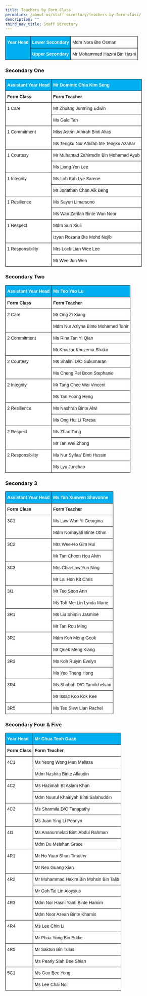 ```yaml
---
title: Teachers by Form Class
permalink: /about-us/staff-directory/teachers-by-form-class/
description: ""
third_nav_title: Staff Directory
---
```

<style type="text/css">
.tg  {border-collapse:collapse;border-spacing:0;}
.tg td{border-color:black;border-style:solid;border-width:1px;font-family:Arial, sans-serif;font-size:14px;
  overflow:hidden;padding:10px 5px;word-break:normal;}
.tg th{border-color:black;border-style:solid;border-width:1px;font-family:Arial, sans-serif;font-size:14px;
  font-weight:normal;overflow:hidden;padding:10px 5px;word-break:normal;}
.tg .tg-figz{background-color:#00B0F0;color:#FFF;font-weight:bold;text-align:left;vertical-align:top}
.tg .tg-i7rf{background-color:#00B0F0;color:#FFF;font-weight:bold;text-align:center;vertical-align:top}
</style>
<table class="tg">
<thead>
  <tr>
    <td class="tg-i7rf" rowspan="2"><span style="color:white">Year Head</span></td>
    <td class="tg-i7rf"><span style="color:white">Lower Secondary</span></td>
    <td> Mdm Nora Bte Osman</td>
  </tr>
  <tr>
    <td class="tg-i7rf"><span style="color:white">Upper Secondary</span></td>
    <td>Mr Mohammed Hazmi Bin Hasni</td>
  </tr>
</thead>
</table>

<h3>Secondary One</h3>

<style type="text/css">
.tg  {border-collapse:collapse;border-spacing:0;}
.tg td{border-color:black;border-style:solid;border-width:1px;font-family:Arial, sans-serif;font-size:14px;
  overflow:hidden;padding:10px 5px;word-break:normal;}
.tg th{border-color:black;border-style:solid;border-width:1px;font-family:Arial, sans-serif;font-size:14px;
  font-weight:normal;overflow:hidden;padding:10px 5px;word-break:normal;}
.tg .tg-figz{background-color:#00B0F0;color:#FFF;font-weight:bold;text-align:left;vertical-align:top}
.tg .tg-dgl5{background-color:#FFF;font-weight:bold;text-align:left;vertical-align:top}
.tg .tg-ktyi{background-color:#FFF;text-align:left;vertical-align:top}
</style>
<table class="tg">
<thead>
  <tr>
    <th class="tg-figz"><span style="color:white">Assistant Year Head</span></th>
    <th class="tg-figz"><span style="color:white">Mr Dominic Chia Kim Seng</span></th>
  </tr>
</thead>
<tbody>
  <tr>
    <td class="tg-dgl5">Form Class</td>
    <td class="tg-dgl5">Form Teacher</td>
  </tr>
  <tr>
    <td class="tg-ktyi" rowspan="2">1 Care</td>
    <td class="tg-ktyi">Mr Zhuang Junming Edwin</td>
  </tr>
  <tr>
    <td class="tg-ktyi">Ms Gale Tan</td>
  </tr>
  <tr>
    <td class="tg-ktyi" rowspan="2">1 Commitment</td>
    <td class="tg-ktyi">Miss Astrini Athirah Binti Alias</td>
  </tr>
  <tr>
    <td class="tg-ktyi">Ms Tengku Nur Athifah bte Tengku Azahar</td>
  </tr>
  <tr>
    <td class="tg-ktyi" rowspan="2">1 Courtesy</td>
    <td class="tg-ktyi">Mr Muhamad Zahirrudin Bin Mohamad Ayub</td>
  </tr>
  <tr>
    <td class="tg-ktyi">Ms Liong Yen Lee</td>
  </tr>
  <tr>
    <td class="tg-ktyi" rowspan="2"> 1 Integrity</td>
    <td class="tg-ktyi">Ms Loh Kah Lye Sarene</td>
  </tr>
  <tr>
    <td class="tg-ktyi">Mr Jonathan Chan Aik Beng</td>
  </tr>
  <tr>
    <td class="tg-ktyi" rowspan="2">1 Resilience</td>
    <td class="tg-ktyi">Ms Sayuri Limarsono</td>
  </tr>
  <tr>
    <td class="tg-ktyi">Ms Wan Zarifah Binte Wan Noor</td>
  </tr>
  <tr>
    <td class="tg-ktyi" rowspan="2">1 Respect</td>
    <td class="tg-ktyi">Mdm Sun Xiuli</td>
  </tr>
  <tr>
    <td class="tg-ktyi">Izyan Rozana Bte Mohd Nejib</td>
  </tr>
  <tr>
    <td class="tg-ktyi" rowspan="2">1 Responsibility</td>
    <td class="tg-ktyi">Mrs Lock-Lian Wee Lee</td>
  </tr>
  <tr>
    <td class="tg-ktyi">Mr Wee Jun Wen</td>
  </tr>
</tbody>
</table>

<h3>Secondary Two</h3>

<style type="text/css">
.tg  {border-collapse:collapse;border-spacing:0;}
.tg td{border-color:black;border-style:solid;border-width:1px;font-family:Arial, sans-serif;font-size:14px;
  overflow:hidden;padding:10px 5px;word-break:normal;}
.tg th{border-color:black;border-style:solid;border-width:1px;font-family:Arial, sans-serif;font-size:14px;
  font-weight:normal;overflow:hidden;padding:10px 5px;word-break:normal;}
.tg .tg-figz{background-color:#00B0F0;color:#FFF;font-weight:bold;text-align:left;vertical-align:top}
.tg .tg-dgl5{background-color:#FFF;font-weight:bold;text-align:left;vertical-align:top}
.tg .tg-ktyi{background-color:#FFF;text-align:left;vertical-align:top}
</style>
<table class="tg">
<thead>
  <tr>
    <th class="tg-figz"><span style="color:white">Assistant Year Head</span></th>
    <th class="tg-figz"><span style="color:white">Ms Teo Yao Lu</span></th>
  </tr>
</thead>
<tbody>
  <tr>
    <td class="tg-dgl5">Form Class</td>
    <td class="tg-dgl5">Form Teacher</td>
  </tr>
  <tr>
    <td class="tg-ktyi" rowspan="2">2 Care</td>
    <td class="tg-ktyi">Mr Ong Zi Xiang</td>
  </tr>
  <tr>
    <td class="tg-ktyi">Mdm Nur Azlyna Binte Mohamed Tahir</td>
  </tr>
  <tr>
    <td class="tg-ktyi" rowspan="2">2 Commitment</td>
    <td class="tg-ktyi">Ms Rina Tan Yi Qian</td>
  </tr>
  <tr>
    <td class="tg-ktyi">Mr Khaizar Khuzema Shakir</td>
  </tr>
  <tr>
    <td class="tg-ktyi" rowspan="2">2 Courtesy</td>
    <td class="tg-ktyi">Ms Shalini D/O Sukumaran</td>
  </tr>
  <tr>
    <td class="tg-ktyi">Ms Cheng Pei Boon Stephanie</td>
  </tr>
  <tr>
    <td class="tg-ktyi" rowspan="2"> 2 Integrity</td>
    <td class="tg-ktyi">Mr Tang Chee Wai Vincent</td>
  </tr>
  <tr>
    <td class="tg-ktyi">Ms Tan Foong Heng</td>
  </tr>
  <tr>
    <td class="tg-ktyi" rowspan="2">2 Resilience</td>
    <td class="tg-ktyi">Ms Nashrah Binte Alwi</td>
  </tr>
  <tr>
    <td class="tg-ktyi">Ms Ong Hui Li Teresa</td>
  </tr>
  <tr>
    <td class="tg-ktyi" rowspan="2">2 Respect</td>
    <td class="tg-ktyi">Ms Zhao Tong</td>
  </tr>
  <tr>
    <td class="tg-ktyi">Mr Tan Wei Zhong</td>
  </tr>
  <tr>
    <td class="tg-ktyi" rowspan="2">2 Responsibility</td>
    <td class="tg-ktyi">Ms Nur Syifaa’ Binti Hussin</td>
  </tr>
  <tr>
    <td class="tg-ktyi">Ms Lyu Junchao</td>
  </tr>
</tbody>
</table>

<h3>Secondary 3</h3>

<style type="text/css">
.tg  {border-collapse:collapse;border-spacing:0;}
.tg td{border-color:black;border-style:solid;border-width:1px;font-family:Arial, sans-serif;font-size:14px;
  overflow:hidden;padding:10px 5px;word-break:normal;}
.tg th{border-color:black;border-style:solid;border-width:1px;font-family:Arial, sans-serif;font-size:14px;
  font-weight:normal;overflow:hidden;padding:10px 5px;word-break:normal;}
.tg .tg-figz{background-color:#00B0F0;color:#FFF;font-weight:bold;text-align:left;vertical-align:top}
.tg .tg-dgl5{background-color:#FFF;font-weight:bold;text-align:left;vertical-align:top}
.tg .tg-ktyi{background-color:#FFF;text-align:left;vertical-align:top}
</style>
<table class="tg">
<thead>
  <tr>
    <th class="tg-figz"><span style="color:white">Assistant Year Head</span></th>
    <th class="tg-figz"><span style="color:white">Ms Tan Xuewen Shavonne</span></th>
  </tr>
</thead>
<tbody>
  <tr>
    <td class="tg-dgl5">Form Class</td>
    <td class="tg-dgl5">Form Teacher</td>
  </tr>
  <tr>
    <td class="tg-ktyi" rowspan="2">3C1</td>
    <td class="tg-ktyi">Ms Law Wan Yi Georgina</td>
  </tr>
  <tr>
    <td class="tg-ktyi">Mdm Norhayati Binte Othm</td>
  </tr>
  <tr>
    <td class="tg-ktyi" rowspan="2">3C2</td>
    <td class="tg-ktyi">Mrs Wee-Ho Gim Hui</td>
  </tr>
  <tr>
    <td class="tg-ktyi">Mr Tan Choon Hou Alvin</td>
  </tr>
  <tr>
    <td class="tg-ktyi" rowspan="2">3C3</td>
    <td class="tg-ktyi">Mrs Chia-Low Yun Ning</td>
  </tr>
  <tr>
    <td class="tg-ktyi">Mr Lai Hon Kit Chris</td>
  </tr>
  <tr>
    <td class="tg-ktyi" rowspan="2">3I1</td>
    <td class="tg-ktyi">Mr Teo Soon Ann</td>
  </tr>
  <tr>
    <td class="tg-ktyi">Ms Toh Mei Lin Lynda Marie</td>
  </tr>
  <tr>
    <td class="tg-ktyi" rowspan="2">3R1</td>
    <td class="tg-ktyi">Ms Liu Shimin Jasmine</td>
  </tr>
  <tr>
    <td class="tg-ktyi">Mr Tan Rou Ming</td>
  </tr>
  <tr>
    <td class="tg-ktyi" rowspan="2">3R2</td>
    <td class="tg-ktyi">Mdm Koh Meng Geok</td>
  </tr>
  <tr>
    <td class="tg-ktyi">Mr Quek Meng Kiang</td>
  </tr>
  <tr>
    <td class="tg-ktyi" rowspan="2">3R3</td>
    <td class="tg-ktyi">Ms Koh Ruiyin Evelyn</td>
  </tr>
  <tr>
    <td class="tg-ktyi">Ms Yeo Theng Hong</td>
  </tr>
  <tr>
    <td class="tg-ktyi" rowspan="2">3R4</td>
    <td class="tg-ktyi">Ms Shobah D/O Tamilchelvan</td>
  </tr>
  <tr>
    <td class="tg-ktyi">Mr Issac Koo Kok Kee</td>
  </tr>
  <tr>
    <td class="tg-ktyi">3R5</td>
    <td class="tg-ktyi">Ms Teo Siew Lian Rachel</td>
  </tr>
</tbody>
</table>

<h3>Secondary Four & Five</h3>

<style type="text/css">
.tg  {border-collapse:collapse;border-spacing:0;}
.tg td{border-color:black;border-style:solid;border-width:1px;font-family:Arial, sans-serif;font-size:14px;
  overflow:hidden;padding:10px 5px;word-break:normal;}
.tg th{border-color:black;border-style:solid;border-width:1px;font-family:Arial, sans-serif;font-size:14px;
  font-weight:normal;overflow:hidden;padding:10px 5px;word-break:normal;}
.tg .tg-figz{background-color:#00B0F0;color:#FFF;font-weight:bold;text-align:left;vertical-align:top}
.tg .tg-dgl5{background-color:#FFF;font-weight:bold;text-align:left;vertical-align:top}
.tg .tg-ktyi{background-color:#FFF;text-align:left;vertical-align:top}
</style>
<table class="tg">
<thead>
  <tr>
    <th class="tg-figz"><span style="color:white">Year Head</span></th>
    <th class="tg-figz"><span style="color:white">Mr Chua Teoh Guan</span></th>
  </tr>
</thead>
<tbody>
  <tr>
    <td class="tg-dgl5">Form Class</td>
    <td class="tg-dgl5">Form Teacher</td>
  </tr>
  <tr>
    <td class="tg-ktyi" rowspan="2">4C1</td>
    <td class="tg-ktyi">Ms Yeong Weng Mun Melissa</td>
  </tr>
  <tr>
    <td class="tg-ktyi">Mdm Nashita Binte Allaudin</td>
  </tr>
  <tr>
    <td class="tg-ktyi" rowspan="2">4C2</td>
    <td class="tg-ktyi">Ms Hazimah Bt Aslam Khan</td>
  </tr>
  <tr>
    <td class="tg-ktyi">Mdm Nuurul Khairiyah Binti Salahuddin</td>
  </tr>
  <tr>
    <td class="tg-ktyi" rowspan="2">4C3</td>
    <td class="tg-ktyi">Ms Sharmila D/O Tanapathy</td>
  </tr>
  <tr>
    <td class="tg-ktyi">Ms Juan Ying Li Pearlyn</td>
  </tr>
  <tr>
    <td class="tg-ktyi" rowspan="2">4I1</td>
    <td class="tg-ktyi">Ms Ananurmelati Binti Abdul Rahman</td>
  </tr>
  <tr>
    <td class="tg-ktyi">Mdm Du Meishan Grace</td>
  </tr>
  <tr>
    <td class="tg-ktyi" rowspan="2">4R1</td>
    <td class="tg-ktyi">Mr Ho Yuan Shun Timothy</td>
  </tr>
  <tr>
    <td class="tg-ktyi">Mr Neo Guang Xian</td>
  </tr>
  <tr>
    <td class="tg-ktyi" rowspan="2">4R2</td>
    <td class="tg-ktyi">Mr Muhammad Hakim Bin Mohsin Bin Talib</td>
  </tr>
  <tr>
    <td class="tg-ktyi">Mr Goh Tai Lin Aloysius</td>
  </tr>
  <tr>
    <td class="tg-ktyi" rowspan="2">4R3</td>
    <td class="tg-ktyi">Mdm Nor Hasni Yanti Binte Hamim</td>
  </tr>
  <tr>
    <td class="tg-ktyi">Mdm Noor Azean Binte Khamis</td>
  </tr>
  <tr>
    <td class="tg-ktyi" rowspan="2">4R4</td>
    <td class="tg-ktyi">Ms Lee Chin Li</td>
  </tr>
  <tr>
    <td class="tg-ktyi">Mr Phua Yong Bin Eddie</td>
  </tr>
  <tr>
    <td class="tg-ktyi" rowspan="2">4R5</td>
    <td class="tg-ktyi">Mr Saktun Bin Tulus</td>
  </tr>
  <tr>
    <td class="tg-ktyi">Ms Pearly Siah Bee Shian</td>
  </tr>
  <tr>
    <td class="tg-ktyi" rowspan="2">  5C1</td>
    <td class="tg-ktyi">Ms Gan Bee Yong</td>
  </tr>
  <tr>
    <td class="tg-ktyi">Ms Lee Chai Noi</td>
  </tr>
</tbody>
</table>